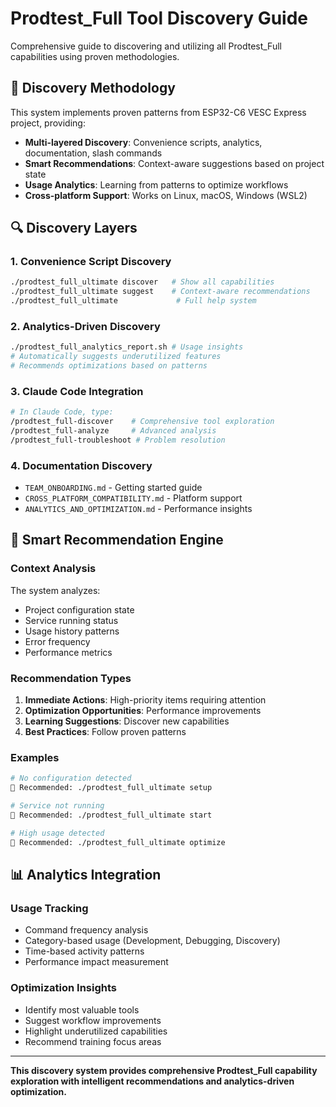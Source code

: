 # Prodtest_Full Tool Discovery Guide

Comprehensive guide to discovering and utilizing all Prodtest_Full capabilities using proven methodologies.

## 🎯 Discovery Methodology

This system implements proven patterns from ESP32-C6 VESC Express project, providing:
- **Multi-layered Discovery**: Convenience scripts, analytics, documentation, slash commands
- **Smart Recommendations**: Context-aware suggestions based on project state
- **Usage Analytics**: Learning from patterns to optimize workflows
- **Cross-platform Support**: Works on Linux, macOS, Windows (WSL2)

## 🔍 Discovery Layers

### 1. Convenience Script Discovery
```bash
./prodtest_full_ultimate discover   # Show all capabilities
./prodtest_full_ultimate suggest    # Context-aware recommendations
./prodtest_full_ultimate             # Full help system
```

### 2. Analytics-Driven Discovery
```bash
./prodtest_full_analytics_report.sh # Usage insights
# Automatically suggests underutilized features
# Recommends optimizations based on patterns
```

### 3. Claude Code Integration
```bash
# In Claude Code, type:
/prodtest_full-discover    # Comprehensive tool exploration
/prodtest_full-analyze     # Advanced analysis
/prodtest_full-troubleshoot # Problem resolution
```

### 4. Documentation Discovery
- `TEAM_ONBOARDING.md` - Getting started guide
- `CROSS_PLATFORM_COMPATIBILITY.md` - Platform support
- `ANALYTICS_AND_OPTIMIZATION.md` - Performance insights

## 🤖 Smart Recommendation Engine

### Context Analysis
The system analyzes:
- Project configuration state
- Service running status
- Usage history patterns
- Error frequency
- Performance metrics

### Recommendation Types
1. **Immediate Actions**: High-priority items requiring attention
2. **Optimization Opportunities**: Performance improvements
3. **Learning Suggestions**: Discover new capabilities
4. **Best Practices**: Follow proven patterns

### Examples
```bash
# No configuration detected
🎯 Recommended: ./prodtest_full_ultimate setup

# Service not running
🎯 Recommended: ./prodtest_full_ultimate start

# High usage detected
🎯 Recommended: ./prodtest_full_ultimate optimize
```

## 📊 Analytics Integration

### Usage Tracking
- Command frequency analysis
- Category-based usage (Development, Debugging, Discovery)
- Time-based activity patterns
- Performance impact measurement

### Optimization Insights
- Identify most valuable tools
- Suggest workflow improvements
- Highlight underutilized capabilities
- Recommend training focus areas

---

**This discovery system provides comprehensive Prodtest_Full capability exploration with intelligent recommendations and analytics-driven optimization.**
